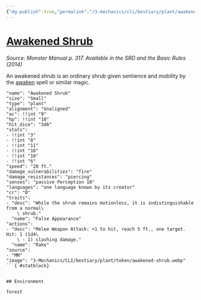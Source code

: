 ```yaml
---
{"dg-publish":true,"permalink":"/3-mechanics/cli/bestiary/plant/awakened-shrub/","tags":["ttrpg-cli/compendium/src/5e/mm","ttrpg-cli/monster/cr/0","ttrpg-cli/monster/environment/forest","ttrpg-cli/monster/size/small","ttrpg-cli/monster/type/plant"]}
---
```


# [Awakened Shrub](3-Mechanics\CLI\bestiary\plant/awakened-shrub.md)
*Source: Monster Manual p. 317. Available in the <span title='Systems Reference Document (5.1)'>SRD</span> and the Basic Rules (2014)*  

An awakened shrub is an ordinary shrub given sentience and mobility by the [awaken](3-Mechanics/CLI/spells/awaken.md) spell or similar magic.

```statblock
"name": "Awakened Shrub"
"size": "Small"
"type": "plant"
"alignment": "Unaligned"
"ac": !!int "9"
"hp": !!int "10"
"hit_dice": "3d6"
"stats":
- !!int "3"
- !!int "8"
- !!int "11"
- !!int "10"
- !!int "10"
- !!int "6"
"speed": "20 ft."
"damage_vulnerabilities": "fire"
"damage_resistances": "piercing"
"senses": "passive Perception 10"
"languages": "one language known by its creator"
"cr": "0"
"traits":
- "desc": "While the shrub remains motionless, it is indistinguishable from a normal\
    \ shrub."
  "name": "False Appearance"
"actions":
- "desc": "Melee Weapon Attack: +1 to hit, reach 5 ft., one target. Hit: 1 (1d4\
    \ - 1) slashing damage."
  "name": "Rake"
"source":
- "MM"
"image": "3-Mechanics/CLI/bestiary/plant/token/awakened-shrub.webp"
```{ #statblock}


## Environment

forest